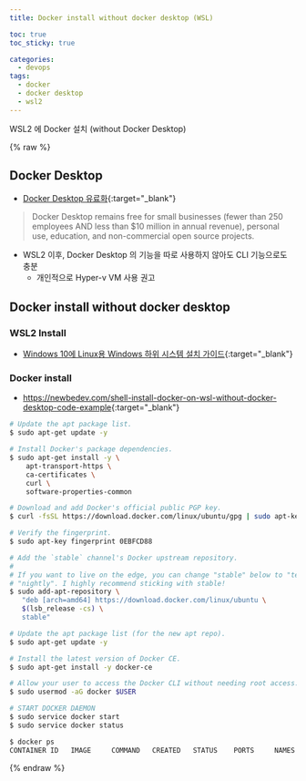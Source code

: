 ```yaml
---
title: Docker install without docker desktop (WSL)

toc: true
toc_sticky: true

categories:
  - devops
tags:
  - docker
  - docker desktop
  - wsl2
---
```




WSL2 에 Docker 설치 (without Docker Desktop)

{% raw %}

## Docker Desktop 
- [Docker Desktop 유료화](https://www.docker.com/blog/updating-product-subscriptions/){:target="_blank"}

> Docker Desktop remains free for small businesses (fewer than 250 employees AND less than $10 million in annual revenue), personal use, education, and non-commercial open source projects.

- WSL2 이후, Docker Desktop 의 기능을 따로 사용하지 않아도 CLI 기능으로도 충분
  - 개인적으로 Hyper-v VM 사용 권고


## Docker install without docker desktop

### WSL2 Install 
- [Windows 10에 Linux용 Windows 하위 시스템 설치 가이드](https://docs.microsoft.com/ko-kr/windows/wsl/install-win10){:target="_blank"}


### Docker install 
- <https://newbedev.com/shell-install-docker-on-wsl-without-docker-desktop-code-example>{:target="_blank"}

```sh
# Update the apt package list.
$ sudo apt-get update -y

# Install Docker's package dependencies.
$ sudo apt-get install -y \
    apt-transport-https \
    ca-certificates \
    curl \
    software-properties-common

# Download and add Docker's official public PGP key.
$ curl -fsSL https://download.docker.com/linux/ubuntu/gpg | sudo apt-key add -

# Verify the fingerprint.
$ sudo apt-key fingerprint 0EBFCD88

# Add the `stable` channel's Docker upstream repository.
#
# If you want to live on the edge, you can change "stable" below to "test" or
# "nightly". I highly recommend sticking with stable!
$ sudo add-apt-repository \
   "deb [arch=amd64] https://download.docker.com/linux/ubuntu \
   $(lsb_release -cs) \
   stable"

# Update the apt package list (for the new apt repo).
$ sudo apt-get update -y

# Install the latest version of Docker CE.
$ sudo apt-get install -y docker-ce

# Allow your user to access the Docker CLI without needing root access.
$ sudo usermod -aG docker $USER
```

```sh
# START DOCKER DAEMON
$ sudo service docker start
$ sudo service docker status

$ docker ps
CONTAINER ID   IMAGE     COMMAND   CREATED   STATUS    PORTS     NAMES
```



{% endraw %}